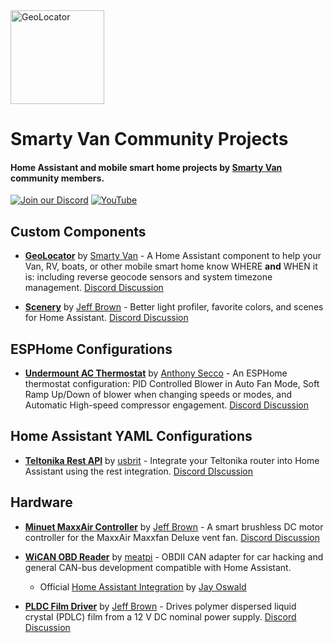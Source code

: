 <a href="https://www.youtube.com/@SmartyVan" target="_blank">
  <img width="150" alt="GeoLocator" src="https://avatars.githubusercontent.com/u/186000570?raw=true"/>
</a>

# Smarty Van Community Projects
#### Home Assistant and mobile smart home projects by [Smarty Van](https://www.youtube.com/@SmartyVan) community members.

[![Join our Discord](https://img.shields.io/discord/1303421267545821245?label=Join%20Discord&logo=discord)](https://discord.gg/3rqeqES3zP)
[![YouTube](https://img.shields.io/badge/YouTube-Smarty%20Van-red?logo=youtube&logoColor=white)](https://www.youtube.com/@SmartyVan)

## Custom Components

- [**GeoLocator**](https://github.com/SmartyVan/hass-geolocator) by [Smarty Van](https://github.com/SmartyVan) - A Home Assistant component to help your Van, RV, boats, or other mobile smart home know WHERE **and** WHEN it is: including reverse geocode sensors and system timezone management. [Discord Discussion](https://discord.com/channels/1303421267545821245/1366772230465388614)

- [**Scenery**](https://github.com/j9brown/scenery) by [Jeff Brown](https://github.com/j9brown) - Better light profiler, favorite colors, and scenes for Home Assistant. [Discord Discussion](https://discord.com/channels/1303421267545821245/1365608918738407495)


## ESPHome Configurations

- [**Undermount AC Thermostat**](https://github.com/anthonysecco/undermount-ac-esphome-thermostat) by [Anthony Secco](https://github.com/anthonysecco) - An ESPHome thermostat configuration: PID Controlled Blower in Auto Fan Mode, Soft Ramp Up/Down of blower when changing speeds or modes, and Automatic High-speed compressor engagement. [Discord Discussion](https://discord.com/channels/1303421267545821245/1373870540334301315)

## Home Assistant YAML Configurations

- [**Teltonika Rest API**](https://github.com/usbrit/teltonika-rest) by [usbrit](https://github.com/usbrit) - Integrate your Teltonika router into Home Assistant using the rest integration. [Discord DIscussion](https://discord.com/channels/1303421267545821245/1349687104761757747)

## Hardware

- [**Minuet MaxxAir Controller**](https://github.com/j9brown/minuet) by [Jeff Brown](https://github.com/j9brown) - A smart brushless DC motor controller for the MaxxAir Maxxfan Deluxe vent fan. [Discord Discussion](https://discord.com/channels/1303421267545821245/1346559421957931088)

- [**WiCAN OBD Reader**](https://github.com/meatpiHQ/wican-fw) by [meatpi](https://github.com/meatpiHQ) - OBDII CAN adapter for car hacking and general CAN-bus development compatible with Home Assistant.
  - Official [Home Assistant Integration](https://github.com/jay-oswald/ha-wican) by [Jay Oswald](https://github.com/jay-oswald) 

- [**PLDC Film Driver**](https://github.com/j9brown/pdlc) by [Jeff Brown](https://github.com/j9brown) - Drives polymer dispersed liquid crystal (PDLC) film from a 12 V DC nominal power supply. [Discord Discussion](https://discord.com/channels/1303421267545821245/1378169556492615790)